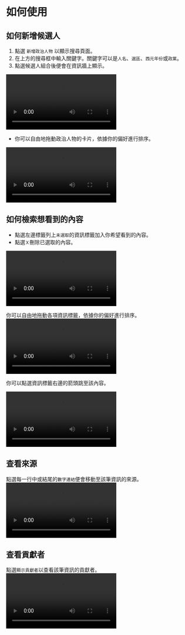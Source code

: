 # 如何使用

## 如何新增候選人

1. 點選 `新增政治人物` 以顯示搜尋頁面。
1. 在上方的搜尋框中輸入關鍵字。關鍵字可以是`人名`、`選區`、`西元年份`或`政黨`。
1. 點選候選人組合後便會在資訊牆上顯示。

<video autoplay controls>
    <source src="/docs/add-politician.webm" type="video/webm" />
</video>

- 你可以自由地拖動政治人物的卡片，依據你的偏好進行排序。

<video autoplay controls>
    <source src="/docs/sort-politician.webm">
</video>

## 如何檢索想看到的內容

- 點選左邊標籤列上`未選取`的資訊標籤加入你希望看到的內容。
- 點選`Ｘ`刪除已選取的內容。

<video autoplay controls>
    <source src="/docs/add-tag.webm">
</video>

你可以自由地拖動各項資訊標籤，依據你的偏好進行排序。
<video autoplay controls>
<source src="/docs/move-tag.webm">
</video>

你可以點選資訊標籤右邊的箭頭跳至該內容。

<video autoplay controls>
    <source src="/docs/jump-tag.webm">
</video>

## 查看來源

點選每一行中或結尾的`數字連結`便會移動至該筆資訊的來源。
<video autoplay controls>
<source src="/docs/find-source.webm">
</video>

## 查看貢獻者

點選`顯示貢獻者`以查看該筆資訊的貢獻者。
<video autoplay controls>
<source src="/docs/show-author.webm">
</video>
